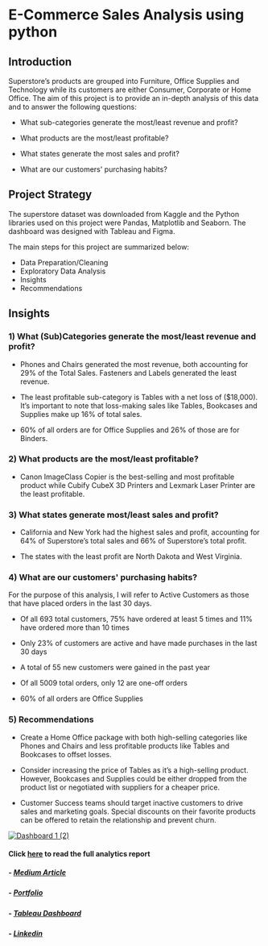 # E-Commerce Sales Analysis using python

## Introduction
Superstore’s products are grouped into Furniture, Office Supplies and Technology while its customers are either Consumer, Corporate or Home Office. 
The aim of this project is to provide an in-depth analysis of this data and to answer the following questions:

- What sub-categories generate the most/least revenue and profit?

- What products are the most/least profitable?

- What states generate the most sales and profit?

- What are our customers' purchasing habits?

## Project Strategy
The superstore dataset was downloaded from Kaggle and the Python libraries used on this project were Pandas, Matplotlib and Seaborn. 
The dashboard was designed with Tableau and Figma.

The main steps for this project are summarized below:
- Data Preparation/Cleaning
- Exploratory Data Analysis
- Insights
- Recommendations

## Insights
### 1) What (Sub)Categories generate the most/least revenue and profit?

- Phones and Chairs generated the most revenue, both accounting for 29% of the Total Sales. Fasteners and Labels generated the least revenue.

- The least profitable sub-category is Tables with a net loss of ($18,000). It’s important to note that loss-making sales like Tables, Bookcases and Supplies make up 16% of total sales.

- 60% of all orders are for Office Supplies and 26% of those are for Binders.

### 2) What products are the most/least profitable?

- Canon ImageClass Copier is the best-selling and most profitable product while Cubify CubeX 3D Printers and Lexmark Laser Printer are the least profitable.

### 3) What states generate most/least sales and profit?

- California and New York had the highest sales and profit, accounting for 64% of Superstore’s total sales and 66% of Superstore’s total profit.

- The states with the least profit are North Dakota and West Virginia.

### 4) What are our customers' purchasing habits?

For the purpose of this analysis, I will refer to Active Customers as those that have placed orders in the last 30 days.

- Of all 693 total customers, 75% have ordered at least 5 times and 11% have ordered more than 10 times

- Only 23% of customers are active and have made purchases in the last 30 days

- A total of 55 new customers were gained in the past year

- Of all 5009 total orders, only 12 are one-off orders

- 60% of all orders are Office Supplies

### 5) Recommendations
- Create a Home Office package with both high-selling categories like Phones and Chairs and less profitable products like Tables and Bookcases to offset losses.

- Consider increasing the price of Tables as it’s a high-selling product. However, Bookcases and Supplies could be either dropped from the product list or negotiated with suppliers for a cheaper price.

- Customer Success teams should target inactive customers to drive sales and marketing goals. Special discounts on their favorite products can be offered to retain the relationship and prevent churn.


<div class='tableauPlaceholder' id='viz1680184113064' style='position: relative'><noscript><a href='https:&#47;&#47;www.linkedin.com&#47;in&#47;kelechi-uzoukwu&#47;'><img alt='Dashboard 1 (2) ' src='https:&#47;&#47;public.tableau.com&#47;static&#47;images&#47;su&#47;superstore_16584224668910&#47;Dashboard12&#47;1_rss.png' style='border: none' /></a></noscript><object class='tableauViz'  style='display:none;'><param name='host_url' value='https%3A%2F%2Fpublic.tableau.com%2F' /> <param name='embed_code_version' value='3' /> <param name='site_root' value='' /><param name='name' value='superstore_16584224668910&#47;Dashboard12' /><param name='tabs' value='no' /><param name='toolbar' value='yes' /><param name='static_image' value='https:&#47;&#47;public.tableau.com&#47;static&#47;images&#47;su&#47;superstore_16584224668910&#47;Dashboard12&#47;1.png' /> <param name='animate_transition' value='yes' /><param name='display_static_image' value='yes' /><param name='display_spinner' value='yes' /><param name='display_overlay' value='yes' /><param name='display_count' value='yes' /><param name='language' value='en-GB' /></object></div>                


#### Click [here](https://medium.com/@kelechiuzoukwu/superstore-sales-analysis-with-python-ee971d45ba9a) to read the full analytics report 

##### - [Medium Article](https://medium.com/@kelechiuzoukwu/superstore-sales-analysis-with-python-ee971d45ba9a)
##### - [Portfolio](https://www.kelechiuzoukwu.com/)
##### - [Tableau Dashboard](https://public.tableau.com/app/profile/kelechi.uzoukwu/viz/superstore_16584224668910/Dashboard12)
##### - [Linkedin](https://www.linkedin.com/in/kelechi-uzoukwu/)
